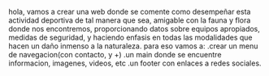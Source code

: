 hola, vamos a crear una web donde se comente como desempeñar esta actividad deportiva de tal manera que sea,
amigable con la fauna y flora donde nos encontremos, proporcionando datos  sobre equipos apropiados, medidas de seguridad, y haciendo enfasis en todas las modalidades que hacen un daño inmenso a la naturaleza.
para eso vamos a:
    .crear un menu de navegacion(con contacto, y +)
    .un main donde se encuentre informacion, imagenes, videos, etc
    .un footer con enlaces a redes sociales.
    